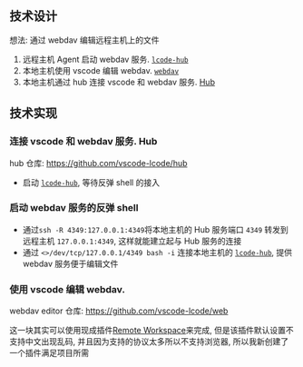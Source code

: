 ## 技术设计

想法: 通过 webdav 编辑远程主机上的文件

1. 远程主机 Agent 启动 webdav 服务. [`lcode-hub`](https://github.com/vscode-lcode/lcode-hub)
1. 本地主机使用 vscode 编辑 webdav. [`webdav`](https://github.com/vscode-lcode/webdav)
1. 本地主机通过 hub 连接 vscode 和 webdav 服务. [Hub](https://github.com/vscode-lcode/hub)

## 技术实现

### 连接 vscode 和 webdav 服务. Hub

hub 仓库: <https://github.com/vscode-lcode/hub>

- 启动 [`lcode-hub`](https://github.com/vscode-lcode/lcode-hub), 等待反弹 shell 的接入

### 启动 webdav 服务的反弹 shell

- 通过`ssh -R 4349:127.0.0.1:4349`将本地主机的 Hub 服务端口 `4349` 转发到远程主机 `127.0.0.1:4349`,
  这样就能建立起与 Hub 服务的连接
- 通过 `<>/dev/tcp/127.0.0.1/4349 bash -i` 连接本地主机的 [`lcode-hub`](https://github.com/vscode-lcode/lcode-hub), 提供 webdav 服务便于编辑文件

### 使用 vscode 编辑 webdav.

webdav editor 仓库: <https://github.com/vscode-lcode/web>

这一块其实可以使用现成插件[Remote Workspace](https://marketplace.visualstudio.com/items?itemName=Liveecommerce.vscode-remote-workspace)来完成, 但是该插件默认设置不支持中文出现乱码,
并且因为支持的协议太多所以不支持浏览器, 所以我新创建了一个插件满足项目所需
